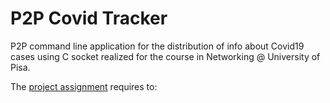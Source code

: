 # P2P Covid Tracker

P2P command line application for the distribution of info about Covid19 cases using C socket
realized for the course in Networking @ University of Pisa.

The [project assignment](docs/requirements.pdf) requires to:

